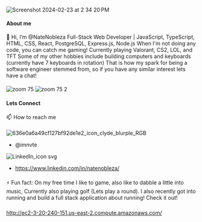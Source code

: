   ####
 ![Screenshot 2024-02-23 at 2 34 20 PM](https://github.com/NateNobleza/NateNobleza/assets/154506686/44c7b0ef-1453-46e9-a180-b8d6902c5ca8)


#### About me
👋 Hi, I’m @NateNobleza
Full-Stack Web Developer | JavaScript, TypeScript, HTML, CSS, React, PostgreSQL, Express.js, Node.js
When I'm not doing any code, you can catch me gaming! Currently playing Valorant, CS2, LOL, and TFT
Some of my other hobbies include building computers and keyboards (currently have 7 keyboards in rotation)
That is how my spark for being a software engineer stemmed from, so if you have any similar interest
lets have a chat!




#### 
![zoom 75](https://github.com/NateNobleza/NateNobleza/assets/154506686/54828842-b7fb-4e6c-ba48-09effece5589)
![zoom 75 2](https://github.com/NateNobleza/NateNobleza/assets/154506686/37919179-d121-4285-9656-59a0dbd03087)



#### Lets Connect
📫 How to reach me
  ####
 ![636e0a6a49cf127bf92de1e2_icon_clyde_blurple_RGB](https://github.com/NateNobleza/NateNobleza/assets/154506686/899e5a8b-4ad9-42a6-adc7-a4356d36727d)
 - @imnvte

![LinkedIn_icon svg](https://github.com/NateNobleza/NateNobleza/assets/154506686/eb4b56a7-aabf-407d-b37e-a98a030cd70f)

   - https://www.linkedin.com/in/natenobleza/


#### 
⚡ Fun fact:
On my free time I like to game, also like to dabble a little into music, Currently also playing golf (Lets play a round).
I also recently got into running and build a full stack application about running!
Check it out!
###
http://ec2-3-20-240-151.us-east-2.compute.amazonaws.com/



<!---
NateNobleza/NateNobleza is a ✨ special ✨ repository because its `README.md` (this file) appears on your GitHub profile.
You can click the Preview link to take a look at your changes.
--->
